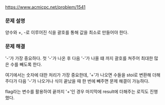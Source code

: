 https://www.acmicpc.net/problem/1541

### 문제 설명
양수와 +, -로 이루어진 식을 괄호를 통해 값을 최소로 만들어야 한다.

### 문제 해결
'-'가 가장 중요하다. 첫 '-'가 나온 후 다음 '-'가 나올 떄 까지 괄호를 쳐주어 최대한 많은 수를 빼도록 한다. 

여기에서는 숫자에 대한 처리가 가장 중요한데, '+'가 나오면 수들을 stoi로 변환해 더해주다가 다음 '-'가 나오거나 식이 끝났을 때 한 번에 빼주면 문제 해결이 가능하다.

flag라는 변수를 활용하여 끝까지 '+'인 경우 마지막에 result에 더해주는 로직도 진행했다.
